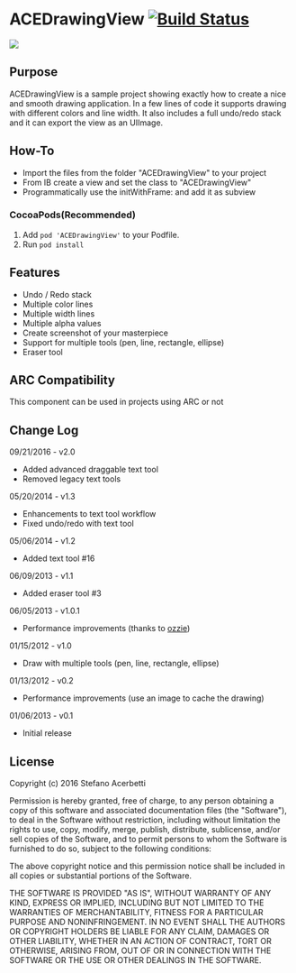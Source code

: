 ACEDrawingView [![Build Status](https://travis-ci.org/acerbetti/ACEDrawingView.svg?branch=master)](https://travis-ci.org/acerbetti/ACEDrawingView)
==============

![](https://github.com/acerbetti/ACEDrawingView/blob/master/Example.png?raw=true)

Purpose
--------------
ACEDrawingView is a sample project showing exactly how to create a nice and smooth drawing application. In a few lines of code it supports drawing with different colors and line width. 
It also includes a full undo/redo stack and it can export the view as an UIImage.


How-To
------------------
- Import the files from the folder "ACEDrawingView" to your project
- From IB create a view and set the class to "ACEDrawingView"
- Programmatically use the initWithFrame: and add it as subview

### CocoaPods(Recommended)

1. Add `pod 'ACEDrawingView'` to your Podfile.
2. Run `pod install`


Features
------------------
- Undo / Redo stack
- Multiple color lines
- Multiple width lines
- Multiple alpha values
- Create screenshot of your masterpiece
- Support for multiple tools (pen, line, rectangle, ellipse)
- Eraser tool


ARC Compatibility
------------------
This component can be used in projects using ARC or not


Change Log
------------------
09/21/2016 - v2.0
- Added advanced draggable text tool
- Removed legacy text tools

05/20/2014 - v1.3
- Enhancements to text tool workflow
- Fixed undo/redo with text tool

05/06/2014 - v1.2
- Added text tool #16

06/09/2013 - v1.1
- Added eraser tool #3


06/05/2013 - v1.0.1
- Performance improvements (thanks to [ozzie](https://github.com/oziee))


01/15/2012 - v1.0
- Draw with multiple tools (pen, line, rectangle, ellipse)


01/13/2012 - v0.2
- Performance improvements (use an image to cache the drawing)


01/06/2013 - v0.1
- Initial release


License
------------------
Copyright (c) 2016 Stefano Acerbetti

Permission is hereby granted, free of charge, to any person obtaining a copy of this software and associated documentation files (the "Software"), to deal in the Software without restriction, including without limitation the rights to use, copy, modify, merge, publish, distribute, sublicense, and/or sell copies of the Software, and to permit persons to whom the Software is furnished to do so, subject to the following conditions:

The above copyright notice and this permission notice shall be included in all copies or substantial portions of the Software.

THE SOFTWARE IS PROVIDED "AS IS", WITHOUT WARRANTY OF ANY KIND, EXPRESS OR IMPLIED, INCLUDING BUT NOT LIMITED TO THE WARRANTIES OF MERCHANTABILITY, FITNESS FOR A PARTICULAR PURPOSE AND NONINFRINGEMENT. IN NO EVENT SHALL THE AUTHORS OR COPYRIGHT HOLDERS BE LIABLE FOR ANY CLAIM, DAMAGES OR OTHER LIABILITY, WHETHER IN AN ACTION OF CONTRACT, TORT OR OTHERWISE, ARISING FROM, OUT OF OR IN CONNECTION WITH THE SOFTWARE OR THE USE OR OTHER DEALINGS IN THE SOFTWARE.
